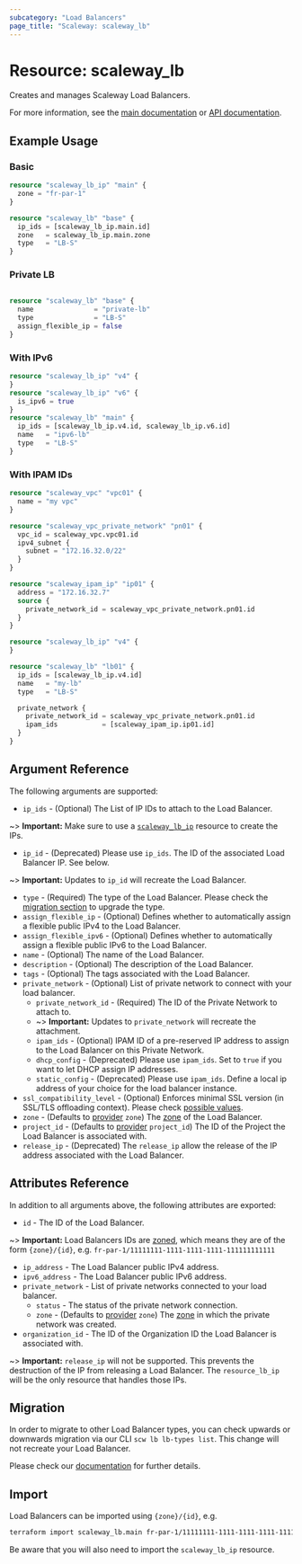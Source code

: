 ```yaml
---
subcategory: "Load Balancers"
page_title: "Scaleway: scaleway_lb"
---
```


# Resource: scaleway_lb

Creates and manages Scaleway Load Balancers.

For more information, see the [main documentation](https://www.scaleway.com/en/docs/load-balancer/concepts/#load-balancers) or [API documentation](https://www.scaleway.com/en/developers/api/load-balancer/zoned-api/#path-load-balancer-list-load-balancers).

## Example Usage

### Basic

```terraform
resource "scaleway_lb_ip" "main" {
  zone = "fr-par-1"
}

resource "scaleway_lb" "base" {
  ip_ids = [scaleway_lb_ip.main.id]
  zone   = scaleway_lb_ip.main.zone
  type   = "LB-S"
}
```

### Private LB

```terraform

resource "scaleway_lb" "base" {
  name               = "private-lb"
  type               = "LB-S"
  assign_flexible_ip = false
}
```

### With IPv6

```terraform
resource "scaleway_lb_ip" "v4" {
}
resource "scaleway_lb_ip" "v6" {
  is_ipv6 = true
}
resource "scaleway_lb" "main" {
  ip_ids = [scaleway_lb_ip.v4.id, scaleway_lb_ip.v6.id]
  name   = "ipv6-lb"
  type   = "LB-S"
}
```

### With IPAM IDs

```terraform
resource "scaleway_vpc" "vpc01" {
  name = "my vpc"
}

resource "scaleway_vpc_private_network" "pn01" {
  vpc_id = scaleway_vpc.vpc01.id
  ipv4_subnet {
    subnet = "172.16.32.0/22"
  }
}

resource "scaleway_ipam_ip" "ip01" {
  address = "172.16.32.7"
  source {
    private_network_id = scaleway_vpc_private_network.pn01.id
  }
}

resource "scaleway_lb_ip" "v4" {
}

resource "scaleway_lb" "lb01" {
  ip_ids = [scaleway_lb_ip.v4.id]
  name   = "my-lb"
  type   = "LB-S"

  private_network {
    private_network_id = scaleway_vpc_private_network.pn01.id
    ipam_ids           = [scaleway_ipam_ip.ip01.id]
  }
}
```

## Argument Reference

The following arguments are supported:

- `ip_ids` - (Optional) The List of IP IDs to attach to the Load Balancer.

~> **Important:** Make sure to use a [`scaleway_lb_ip`](./lb_ip.md) resource to create the IPs.

- `ip_id` - (Deprecated) Please use `ip_ids`. The ID of the associated Load Balancer IP. See below.

~> **Important:** Updates to `ip_id` will recreate the Load Balancer.

- `type` - (Required) The type of the Load Balancer. Please check the [migration section](#migration) to upgrade the type.
- `assign_flexible_ip` - (Optional) Defines whether to automatically assign a flexible public IPv4 to the Load Balancer.
- `assign_flexible_ipv6` - (Optional) Defines whether to automatically assign a flexible public IPv6 to the Load Balancer.
- `name` - (Optional) The name of the Load Balancer.
- `description` - (Optional) The description of the Load Balancer.
- `tags` - (Optional) The tags associated with the Load Balancer.
- `private_network` - (Optional) List of private network to connect with your load balancer.
    - `private_network_id` - (Required) The ID of the Private Network to attach to.
    - ~> **Important:** Updates to `private_network` will recreate the attachment.
    - `ipam_ids` - (Optional) IPAM ID of a pre-reserved IP address to assign to the Load Balancer on this Private Network.
    - `dhcp_config` - (Deprecated) Please use `ipam_ids`. Set to `true` if you want to let DHCP assign IP addresses.
    - `static_config` - (Deprecated) Please use `ipam_ids`. Define a local ip address of your choice for the load balancer instance.
- `ssl_compatibility_level` - (Optional) Enforces minimal SSL version (in SSL/TLS offloading context). Please check [possible values](https://www.scaleway.com/en/developers/api/load-balancer/zoned-api/#path-load-balancer-create-a-load-balancer).
- `zone` - (Defaults to [provider](../index.md#zone) `zone`) The [zone](../guides/regions_and_zones.md#zones) of the Load Balancer.
- `project_id` - (Defaults to [provider](../index.md#project_id) `project_id`) The ID of the Project the Load Balancer is associated with.
- `release_ip` - (Deprecated) The `release_ip` allow the release of the IP address associated with the Load Balancer.

## Attributes Reference

In addition to all arguments above, the following attributes are exported:

- `id` - The ID of the Load Balancer.

~> **Important:** Load Balancers IDs are [zoned](../guides/regions_and_zones.md#resource-ids), which means they are of the form `{zone}/{id}`, e.g. `fr-par-1/11111111-1111-1111-1111-111111111111`

- `ip_address` -  The Load Balancer public IPv4 address.
- `ipv6_address` -  The Load Balancer public IPv6 address.
- `private_network` - List of private networks connected to your load balancer.
    - `status` - The status of the private network connection.
    - `zone` - (Defaults to [provider](../index.md#zone) `zone`) The [zone](../guides/regions_and_zones.md#zones) in which the private network was created.
- `organization_id` - The ID of the Organization ID the Load Balancer is associated with.

~> **Important:** `release_ip` will not be supported. This prevents the destruction of the IP from releasing a Load Balancer.
The `resource_lb_ip` will be the only resource that handles those IPs.

## Migration

In order to migrate to other Load Balancer types, you can check upwards or downwards migration via our CLI `scw lb lb-types list`.
This change will not recreate your Load Balancer.

Please check our [documentation](https://www.scaleway.com/en/developers/api/load-balancer/zoned-api/#path-load-balancer-migrate-a-load-balancer) for further details.

## Import

Load Balancers can be imported using `{zone}/{id}`, e.g.

```bash
terraform import scaleway_lb.main fr-par-1/11111111-1111-1111-1111-111111111111
```

Be aware that you will also need to import the `scaleway_lb_ip` resource.
